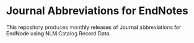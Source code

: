 # Journal Abbreviations for EndNotes

This repository produces monthly releases of Journal abbreviations for EndNode using NLM Catalog Record Data.